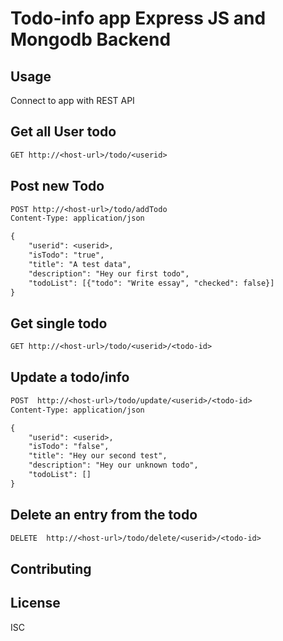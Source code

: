 # Todo-info app Express JS and Mongodb Backend

## Usage

Connect to app with REST API

## Get all User todo
```rest
GET http://<host-url>/todo/<userid>

```

## Post new Todo
```rest
POST http://<host-url>/todo/addTodo
Content-Type: application/json

{
    "userid": <userid>,
    "isTodo": "true",
    "title": "A test data",
    "description": "Hey our first todo",
    "todoList": [{"todo": "Write essay", "checked": false}]
}

```
## Get single todo
```rest
GET http://<host-url>/todo/<userid>/<todo-id>

```
## Update a todo/info

```rest
POST  http://<host-url>/todo/update/<userid>/<todo-id>
Content-Type: application/json

{
    "userid": <userid>,
    "isTodo": "false",
    "title": "Hey our second test",
    "description": "Hey our unknown todo",
    "todoList": []
}
```

## Delete an entry from the todo
```rest
DELETE  http://<host-url>/todo/delete/<userid>/<todo-id>
```

## Contributing

## License

ISC
